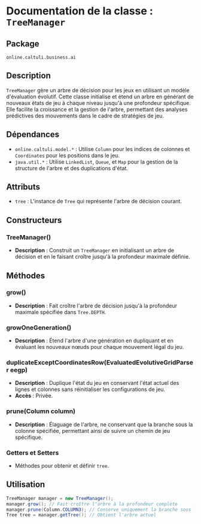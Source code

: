 # Documentation de la classe : `TreeManager`

## Package
`online.caltuli.business.ai`

## Description
`TreeManager` gère un arbre de décision pour les jeux en utilisant un modèle d'évaluation évolutif. Cette classe initialise et étend un arbre en générant de nouveaux états de jeu à chaque niveau jusqu'à une profondeur spécifique. Elle facilite la croissance et la gestion de l'arbre, permettant des analyses prédictives des mouvements dans le cadre de stratégies de jeu.

## Dépendances
- `online.caltuli.model.*` : Utilise `Column` pour les indices de colonnes et `Coordinates` pour les positions dans le jeu.
- `java.util.*` : Utilise `LinkedList`, `Queue`, et `Map` pour la gestion de la structure de l'arbre et des duplications d'état.

## Attributs
- `tree` : L'instance de `Tree` qui représente l'arbre de décision courant.

## Constructeurs
### TreeManager()
- **Description** : Construit un `TreeManager` en initialisant un arbre de décision et en le faisant croître jusqu'à la profondeur maximale définie.

## Méthodes
### grow()
- **Description** : Fait croître l'arbre de décision jusqu'à la profondeur maximale spécifiée dans `Tree.DEPTH`.

### growOneGeneration()
- **Description** : Étend l'arbre d'une génération en dupliquant et en évaluant les nouveaux nœuds pour chaque mouvement légal du jeu.

### duplicateExceptCoordinatesRow(EvaluatedEvolutiveGridParser eegp)
- **Description** : Duplique l'état du jeu en conservant l'état actuel des lignes et colonnes sans réinitialiser les configurations de jeu.
- **Accès** : Privée.

### prune(Column column)
- **Description** : Élaguage de l'arbre, ne conservant que la branche sous la colonne spécifiée, permettant ainsi de suivre un chemin de jeu spécifique.

### Getters et Setters
- Méthodes pour obtenir et définir `tree`.

## Utilisation
```java
TreeManager manager = new TreeManager();
manager.grow(); // Fait croître l'arbre à la profondeur complète
manager.prune(Column.COLUMN3); // Conserve uniquement la branche sous la colonne 3
Tree tree = manager.getTree(); // Obtient l'arbre actuel

